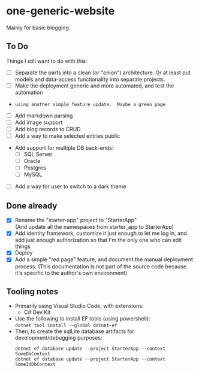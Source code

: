 # one-generic-website

Mainly for basic blogging.

## To Do
Things I still want to do with this:

  - [ ] Separate the parts into a clean (or "onion") architecture.  Or at least
        put models and data-access functionality into separate projects.
  - [ ] Make the deployment generic and more automated, and test the automation
  -     using another simple feature update.  Maybe a green page
  - [ ] Add markdown parsing
  - [ ] Add image support
  - [ ] Add blog records to CRUD
  - [ ] Add a way to make selected entries public
  - Add support for multiple DB back-ends:
      - [ ] SQL Server
      - [ ] Oracle
      - [ ] Postgres
      - [ ] MySQL
  - [ ] Add a way for user to switch to a dark theme


## Done already

  - [x] Rename the "starter-app" project to "StarterApp"  
        (And update all the namespaces from starter_app to StarterApp)
  - [x] Add identity framework, customize it just enough to let me log in, and 
        add just enough authorization so that I'm the only one who can edit
        things
  - [x] Deploy
  - [x] Add a simple "red page" feature, and document the manual deployment 
        process. (This documentation is not part of the source code because
        it's specific to the author's own environment)

## Tooling notes
  - Primarily using Visual Studio Code, with extensions:
    + C# Dev Kit
  - Use the following to install EF tools (using powershell):  
    `dotnet tool install --global dotnet-ef`
  - Then, to create the sqlLite database artifacts for development/debugging purposes:
    ```
    dotnet ef database update --project StarterApp --context SomeDbContext
    dotnet ef database update --project StarterApp --context SomeIdDbContext
    ```